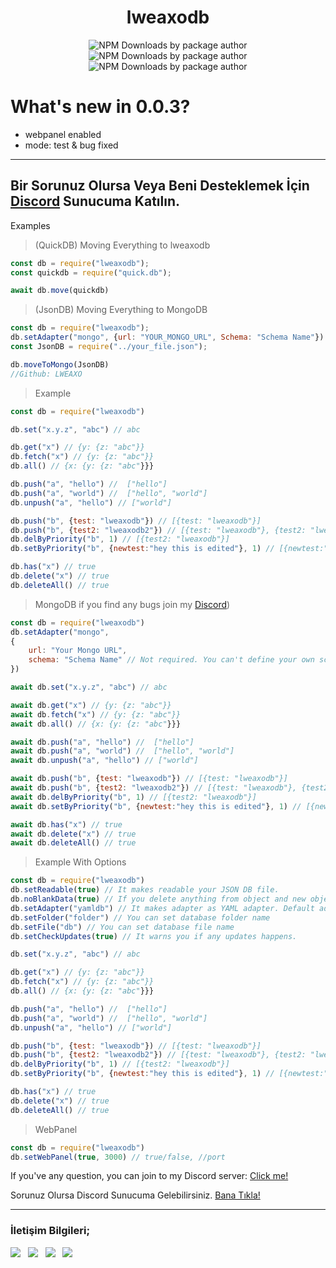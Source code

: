 <div align="center">

# lweaxodb
![NPM Downloads by package author](https://img.shields.io/npm-stat/dw/LWEAXO?plastic&logo=npm&label=%C4%B0ndirme)
![NPM Downloads by package author](https://img.shields.io/npm-stat/dm/LWEAXO?plastic&logo=npm&label=%C4%B0ndirme)
![NPM Downloads by package author](https://img.shields.io/npm-stat/dy/LWEAXO?plastic&logo=npm&label=%C4%B0ndirme)
</div>

# What's new in 0.0.3?
- webpanel enabled
- mode: test & bug fixed


---

## Bir Sorunuz Olursa Veya Beni Desteklemek İçin [Discord](https://discord.gg/X7F9swzFR6) Sunucuma Katılın.

Examples

> (QuickDB) Moving Everything to lweaxodb

```js
const db = require("lweaxodb");
const quickdb = require("quick.db");

await db.move(quickdb)
```

> (JsonDB) Moving Everything to MongoDB

```js
const db = require("lweaxodb");
db.setAdapter("mongo", {url: "YOUR_MONGO_URL", Schema: "Schema Name"})
const JsonDB = require("../your_file.json");

db.moveToMongo(JsonDB)
//Github: LWEAXO
```

> Example

```js
const db = require("lweaxodb")

db.set("x.y.z", "abc") // abc

db.get("x") // {y: {z: "abc"}}
db.fetch("x") // {y: {z: "abc"}}
db.all() // {x: {y: {z: "abc"}}}

db.push("a", "hello") //  ["hello"]
db.push("a", "world") //  ["hello", "world"]
db.unpush("a", "hello") // ["world"]

db.push("b", {test: "lweaxodb"}) // [{test: "lweaxodb"}]
db.push("b", {test2: "lweaxodb2"}) // [{test: "lweaxodb"}, {test2: "lweaxodb2"}]
db.delByPriority("b", 1) // [{test2: "lweaxodb"}]
db.setByPriority("b", {newtest:"hey this is edited"}, 1) // [{newtest:"hey this is edited"}]

db.has("x") // true
db.delete("x") // true
db.deleteAll() // true
```

> MongoDB if you find any bugs join my [Discord](https://discord.gg/X7F9swzFR6))

```js
const db = require("lweaxodb")
db.setAdapter("mongo", 
{
    url: "Your Mongo URL", 
    schema: "Schema Name" // Not required. You can't define your own schema. Just name.
})

await db.set("x.y.z", "abc") // abc

await db.get("x") // {y: {z: "abc"}}
await db.fetch("x") // {y: {z: "abc"}}
await db.all() // {x: {y: {z: "abc"}}}

await db.push("a", "hello") //  ["hello"]
await db.push("a", "world") //  ["hello", "world"]
await db.unpush("a", "hello") // ["world"]

await db.push("b", {test: "lweaxodb"}) // [{test: "lweaxodb"}]
await db.push("b", {test2: "lweaxodb2"}) // [{test: "lweaxodb"}, {test2: "lweaxodb2"}]
await db.delByPriority("b", 1) // [{test2: "lweaxodb"}]
await db.setByPriority("b", {newtest:"hey this is edited"}, 1) // [{newtest:"hey this is edited"}]

await db.has("x") // true
await db.delete("x") // true
await db.deleteAll() // true
```

> Example With Options

```js
const db = require("lweaxodb")
db.setReadable(true) // It makes readable your JSON DB file.
db.noBlankData(true) // If you delete anything from object and new object size is less than 1, automaticly removes that object.
db.setAdapter("yamldb") // It makes adapter as YAML adapter. Default adapter is JsonDB
db.setFolder("folder") // You can set database folder name
db.setFile("db") // You can set database file name
db.setCheckUpdates(true) // It warns you if any updates happens.

db.set("x.y.z", "abc") // abc

db.get("x") // {y: {z: "abc"}}
db.fetch("x") // {y: {z: "abc"}}
db.all() // {x: {y: {z: "abc"}}}

db.push("a", "hello") //  ["hello"]
db.push("a", "world") //  ["hello", "world"]
db.unpush("a", "hello") // ["world"]

db.push("b", {test: "lweaxodb"}) // [{test: "lweaxodb"}]
db.push("b", {test2: "lweaxodb2"}) // [{test: "lweaxodb"}, {test2: "lweaxodb2"}]
db.delByPriority("b", 1) // [{test2: "lweaxodb"}]
db.setByPriority("b", {newtest:"hey this is edited"}, 1) // [{newtest:"hey this is edited"}]

db.has("x") // true
db.delete("x") // true
db.deleteAll() // true
```

> WebPanel

```js
const db = require("lweaxodb")
db.setWebPanel(true, 3000) // true/false, //port
```

If you've any question, you can join to my Discord server: [Click me!](https://discord.gg/X7F9swzFR6)

Sorunuz Olursa Discord Sunucuma Gelebilirsiniz. [Bana Tıkla!](https://discord.gg/X7F9swzFR6)

---

### İletişim Bilgileri;

<a href="https://instagram.com/lweaxo"><img src="https://img.shields.io/badge/Instagram-E4405F?style=flat&logo=instagram&logoColor=white"/></a> &nbsp;
<a href="https://discord.com/users/1015356240492245054"><img src="https://img.shields.io/badge/Discord-5865F2?style=flat&logo=discord&logoColor=white"/></a> &nbsp;
<a href="https://open.spotify.com/user/312jpshp3zb376xfqiikblv3vm6a"><img src="https://img.shields.io/badge/Spotify-1DB954?style=flat&logo=spotify&logoColor=white"/></a> &nbsp;
<a href="https://steamcommunity.com/profiles/76561199446923287/"><img src="https://img.shields.io/badge/Steam-000000?style=flat&logo=steam&logoColor=white"/></a> &nbsp;

</div>
